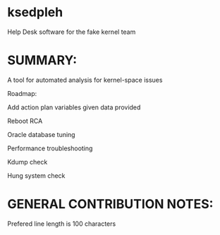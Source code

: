 # ksedpleh
Help Desk software for the fake kernel team

SUMMARY:
========

A tool for automated analysis for kernel-space issues

Roadmap:

Add action plan variables given data provided

Reboot RCA

Oracle database tuning

Performance troubleshooting

Kdump check

Hung system check


GENERAL CONTRIBUTION NOTES:
===========================
Prefered line length is 100 characters
